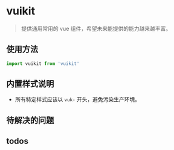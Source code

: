 # vuikit

> 提供通用常用的 vue 组件，希望未来能提供的能力越来越丰富。

## 使用方法

```javascript
import vuikit from 'vuikit'
```

## 内置样式说明

- 所有特定样式应该以 `vuk-` 开头，避免污染生产环境。


## 待解决的问题



## todos

